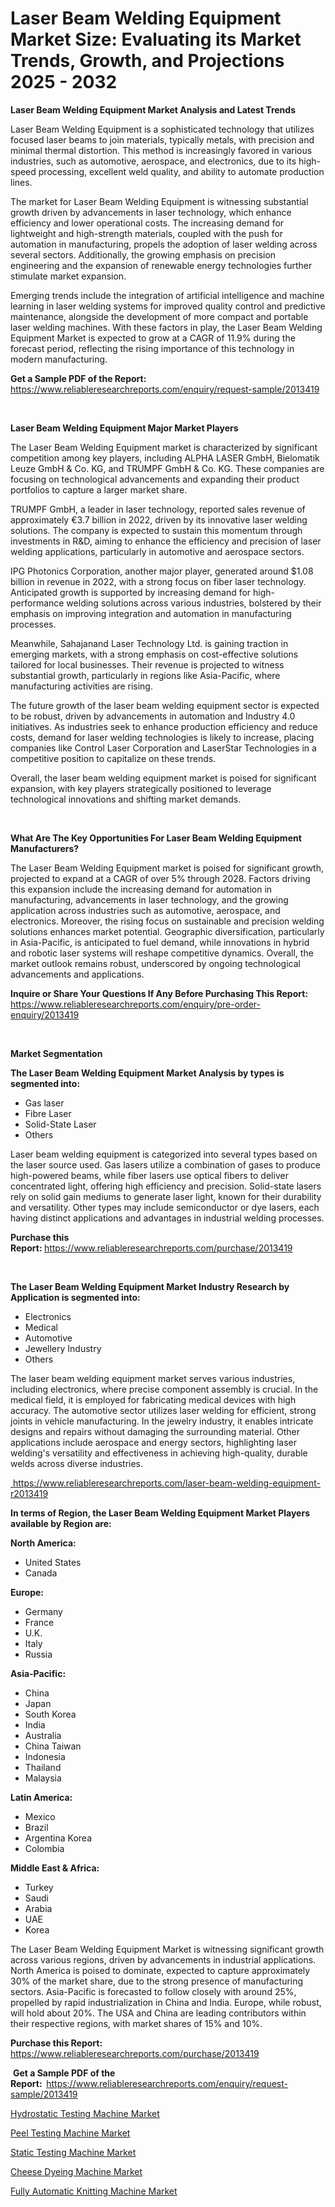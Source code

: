 <p><h1>Laser Beam Welding Equipment Market Size: Evaluating its Market Trends, Growth, and Projections 2025 - 2032</h1></p><p><strong>Laser Beam Welding Equipment Market Analysis and Latest Trends</strong></p>
<p><p>Laser Beam Welding Equipment is a sophisticated technology that utilizes focused laser beams to join materials, typically metals, with precision and minimal thermal distortion. This method is increasingly favored in various industries, such as automotive, aerospace, and electronics, due to its high-speed processing, excellent weld quality, and ability to automate production lines.</p><p>The market for Laser Beam Welding Equipment is witnessing substantial growth driven by advancements in laser technology, which enhance efficiency and lower operational costs. The increasing demand for lightweight and high-strength materials, coupled with the push for automation in manufacturing, propels the adoption of laser welding across several sectors. Additionally, the growing emphasis on precision engineering and the expansion of renewable energy technologies further stimulate market expansion.</p><p>Emerging trends include the integration of artificial intelligence and machine learning in laser welding systems for improved quality control and predictive maintenance, alongside the development of more compact and portable laser welding machines. With these factors in play, the Laser Beam Welding Equipment Market is expected to grow at a CAGR of 11.9% during the forecast period, reflecting the rising importance of this technology in modern manufacturing.</p></p>
<p><strong>Get a Sample PDF of the Report:&nbsp;</strong> <a href="https://www.reliableresearchreports.com/enquiry/request-sample/2013419?utm_campaign=34&utm_medium=2&utm_source=Github&utm_content=ia&utm_term=20022025&utm_id=laser-beam-welding-equipment">https://www.reliableresearchreports.com/enquiry/request-sample/2013419</a></p>
<p>&nbsp;</p>
<p><strong>Laser Beam Welding Equipment Major Market Players</strong></p>
<p><p>The Laser Beam Welding Equipment market is characterized by significant competition among key players, including ALPHA LASER GmbH, Bielomatik Leuze GmbH & Co. KG, and TRUMPF GmbH & Co. KG. These companies are focusing on technological advancements and expanding their product portfolios to capture a larger market share.</p><p>TRUMPF GmbH, a leader in laser technology, reported sales revenue of approximately €3.7 billion in 2022, driven by its innovative laser welding solutions. The company is expected to sustain this momentum through investments in R&D, aiming to enhance the efficiency and precision of laser welding applications, particularly in automotive and aerospace sectors.</p><p>IPG Photonics Corporation, another major player, generated around $1.08 billion in revenue in 2022, with a strong focus on fiber laser technology. Anticipated growth is supported by increasing demand for high-performance welding solutions across various industries, bolstered by their emphasis on improving integration and automation in manufacturing processes.</p><p>Meanwhile, Sahajanand Laser Technology Ltd. is gaining traction in emerging markets, with a strong emphasis on cost-effective solutions tailored for local businesses. Their revenue is projected to witness substantial growth, particularly in regions like Asia-Pacific, where manufacturing activities are rising.</p><p>The future growth of the laser beam welding equipment sector is expected to be robust, driven by advancements in automation and Industry 4.0 initiatives. As industries seek to enhance production efficiency and reduce costs, demand for laser welding technologies is likely to increase, placing companies like Control Laser Corporation and LaserStar Technologies in a competitive position to capitalize on these trends.</p><p>Overall, the laser beam welding equipment market is poised for significant expansion, with key players strategically positioned to leverage technological innovations and shifting market demands.</p></p>
<p>&nbsp;</p>
<p><strong>What Are The Key Opportunities For Laser Beam Welding Equipment Manufacturers?</strong></p>
<p><p>The Laser Beam Welding Equipment market is poised for significant growth, projected to expand at a CAGR of over 5% through 2028. Factors driving this expansion include the increasing demand for automation in manufacturing, advancements in laser technology, and the growing application across industries such as automotive, aerospace, and electronics. Moreover, the rising focus on sustainable and precision welding solutions enhances market potential. Geographic diversification, particularly in Asia-Pacific, is anticipated to fuel demand, while innovations in hybrid and robotic laser systems will reshape competitive dynamics. Overall, the market outlook remains robust, underscored by ongoing technological advancements and applications.</p></p>
<p><strong>Inquire or Share Your Questions If Any Before Purchasing This Report:</strong> <a href="https://www.reliableresearchreports.com/enquiry/pre-order-enquiry/2013419?utm_campaign=34&utm_medium=2&utm_source=Github&utm_content=ia&utm_term=20022025&utm_id=laser-beam-welding-equipment">https://www.reliableresearchreports.com/enquiry/pre-order-enquiry/2013419</a></p>
<p>&nbsp;</p>
<p><strong>Market Segmentation</strong></p>
<p><strong>The Laser Beam Welding Equipment Market Analysis by types is segmented into:</strong></p>
<p><ul><li>Gas laser</li><li>Fibre Laser</li><li>Solid-State Laser</li><li>Others</li></ul></p>
<p><p>Laser beam welding equipment is categorized into several types based on the laser source used. Gas lasers utilize a combination of gases to produce high-powered beams, while fiber lasers use optical fibers to deliver concentrated light, offering high efficiency and precision. Solid-state lasers rely on solid gain mediums to generate laser light, known for their durability and versatility. Other types may include semiconductor or dye lasers, each having distinct applications and advantages in industrial welding processes.</p></p>
<p><strong>Purchase this Report:&nbsp;</strong><a href="https://www.reliableresearchreports.com/purchase/2013419?utm_campaign=34&utm_medium=2&utm_source=Github&utm_content=ia&utm_term=20022025&utm_id=laser-beam-welding-equipment">https://www.reliableresearchreports.com/purchase/2013419</a></p>
<p>&nbsp;</p>
<p><strong>The Laser Beam Welding Equipment Market Industry Research by Application is segmented into:</strong></p>
<p><ul><li>Electronics</li><li>Medical</li><li>Automotive</li><li>Jewellery Industry</li><li>Others</li></ul></p>
<p><p>The laser beam welding equipment market serves various industries, including electronics, where precise component assembly is crucial. In the medical field, it is employed for fabricating medical devices with high accuracy. The automotive sector utilizes laser welding for efficient, strong joints in vehicle manufacturing. In the jewelry industry, it enables intricate designs and repairs without damaging the surrounding material. Other applications include aerospace and energy sectors, highlighting laser welding's versatility and effectiveness in achieving high-quality, durable welds across diverse industries.</p></p>
<p><a href="https://www.reliableresearchreports.com/laser-beam-welding-equipment-r2013419?utm_campaign=34&utm_medium=2&utm_source=Github&utm_content=ia&utm_term=20022025&utm_id=laser-beam-welding-equipment">&nbsp;https://www.reliableresearchreports.com/laser-beam-welding-equipment-r2013419</a></p>
<p><strong>In terms of Region, the Laser Beam Welding Equipment Market Players available by Region are:</strong></p>
<p>
    <p> <strong> North America: </strong>
        <ul>
            <li>United States</li>
            <li>Canada</li>
        </ul>
        </p> 
    <p> <strong> Europe: </strong>
        <ul>
            <li>Germany</li>
            <li>France</li>
            <li>U.K.</li>
            <li>Italy</li>
            <li>Russia</li>
        </ul>
        </p> 
    <p> <strong> Asia-Pacific: </strong>
        <ul>
            <li>China</li>
            <li>Japan</li>
            <li>South Korea</li>
            <li>India</li>
            <li>Australia</li>
            <li>China Taiwan</li>
            <li>Indonesia</li>
            <li>Thailand</li>
            <li>Malaysia</li>
        </ul>
        </p> 
    <p> <strong> Latin America: </strong>
        <ul>
            <li>Mexico</li>
            <li>Brazil</li>
            <li>Argentina Korea</li>
            <li>Colombia</li>
        </ul>
        </p> 
    <p> <strong> Middle East & Africa: </strong>
        <ul>
            <li>Turkey</li>
            <li>Saudi</li>
            <li>Arabia</li>
            <li>UAE</li>
            <li>Korea</li>
        </ul>
    </p>
    </p>
<p><p>The Laser Beam Welding Equipment Market is witnessing significant growth across various regions, driven by advancements in industrial applications. North America is poised to dominate, expected to capture approximately 30% of the market share, due to the strong presence of manufacturing sectors. Asia-Pacific is forecasted to follow closely with around 25%, propelled by rapid industrialization in China and India. Europe, while robust, will hold about 20%. The USA and China are leading contributors within their respective regions, with market shares of 15% and 10%.</p></p>
<p><strong>Purchase this Report: </strong><a href="https://www.reliableresearchreports.com/purchase/2013419?utm_campaign=34&utm_medium=2&utm_source=Github&utm_content=ia&utm_term=20022025&utm_id=laser-beam-welding-equipment">https://www.reliableresearchreports.com/purchase/2013419</a></p>
<p>&nbsp;<strong>Get a Sample PDF of the Report:&nbsp;&nbsp;</strong><a href="https://www.reliableresearchreports.com/enquiry/request-sample/2013419?utm_campaign=34&utm_medium=2&utm_source=Github&utm_content=ia&utm_term=20022025&utm_id=laser-beam-welding-equipment">https://www.reliableresearchreports.com/enquiry/request-sample/2013419</a></p>
<p><strong></strong></p>
<p><p><a href="https://github.com/voetzeszuh/Market-Research-Report-List-1/blob/main/hydrostatic-testing-machine-market.md?utm_campaign=34&utm_medium=2&utm_source=Github&utm_content=ia&utm_term=20022025&utm_id=laser-beam-welding-equipment">Hydrostatic Testing Machine Market</a></p><p><a href="https://github.com/itayjedhe/Market-Research-Report-List-1/blob/main/peel-testing-machine-market.md?utm_campaign=34&utm_medium=2&utm_source=Github&utm_content=ia&utm_term=20022025&utm_id=laser-beam-welding-equipment">Peel Testing Machine Market</a></p><p><a href="https://github.com/sandoyjonet/Market-Research-Report-List-1/blob/main/static-testing-machine-market.md?utm_campaign=34&utm_medium=2&utm_source=Github&utm_content=ia&utm_term=20022025&utm_id=laser-beam-welding-equipment">Static Testing Machine Market</a></p><p><a href="https://github.com/aoiniyaloz/Market-Research-Report-List-1/blob/main/cheese-dyeing-machine-market.md?utm_campaign=34&utm_medium=2&utm_source=Github&utm_content=ia&utm_term=20022025&utm_id=laser-beam-welding-equipment">Cheese Dyeing Machine Market</a></p><p><a href="https://github.com/celpabembes/Market-Research-Report-List-1/blob/main/fully-automatic-knitting-machine-market.md?utm_campaign=34&utm_medium=2&utm_source=Github&utm_content=ia&utm_term=20022025&utm_id=laser-beam-welding-equipment">Fully Automatic Knitting Machine Market</a></p></p>